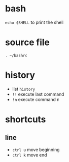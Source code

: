 # bash
`echo $SHELL` to print the shell

# source file
`. ~/bashrc`

# history
-  list `history`
- `!!` execute last command
- `!n` execute command n

# shortcuts

## line
- `ctrl u` move beginning
- `ctrl k` move end